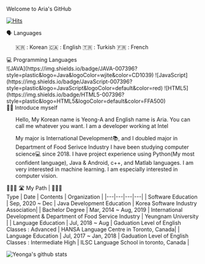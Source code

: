 Welcome to Aria's GitHub

[![Hits](https://hits.seeyoufarm.com/api/count/incr/badge.svg?url=https%3A%2F%2Fgithub.com%2Fyeonga&count_bg=%2379C83D&title_bg=%23555555&icon=&icon_color=%23E7E7E7&title=hits&edge_flat=false)](https://hits.seeyoufarm.com)

🗣 Languages

<ul>🇰🇷 : Korean 🇨🇦 : English 🇹🇷 : Turkish 🇫🇷 : French</ul>


<div></div>
<div></div>
💻 Programming Languages


<div></div>
<div></div>
        ![JAVA](https://img.shields.io/badge/JAVA-007396?style=plastic&logo=Java&logoColor=wjite&color=CD1039) ![JavaScript](https://img.shields.io/badge/JavaScript-007396?style=plastic&logo=JavaScript&logoColor=default&color=red) ![HTML5](https://img.shields.io/badge/HTML5-007396?style=plastic&logo=HTML5&logoColor=default&color=FFA500)


<div></div>
<div></div>
👧🏻 Introduce myself


<ul>Hello, My Korean name is Yeong-A and English name is Aria. 
You can call me whatever you want. I am a developer working at Intel</ul>


<div></div>
<div></div>
<ul>My major is International Development📚, and I doubled major in Department of Food Serivce Industry
I have been studying computer science💻 since 2018. I have project experience using Python(My most confident language), Java & Android, c++, and Matlab languages. I am very interested in machine learning. I am especially interested in computer vision.</ul>


<div></div>
<div></div>
🚴🏻‍♀️   🛣  My Path  |  👩🏻‍🎓


<div></div>
<div></div>
Type | Date | Contents | Organization |
|---|---|---|---|
| Software Education | Sep, 2020 ~ Dec | Java Development Education | Korea Software Industry Association|
| Bachelor Degree | Mar, 2014 ~ Aug, 2019 | International Development & Department of Food Service Industry  | Yeungnam University |
| Language Education | Jul, 2018 ~ Aug | Gaduation Level of English Classes : Advanced | HANSA Language Centre in Toronto, Canada|
| Language Education | Jul, 2017 ~ Jan, 2018 | Gaduation Level of English Classes : Intermediate High | ILSC Language School in toronto, Canada |


![Yeonga's github stats](https://github-readme-stats.vercel.app/api?username=yeonga&show_icons=true&theme=nightowl)
